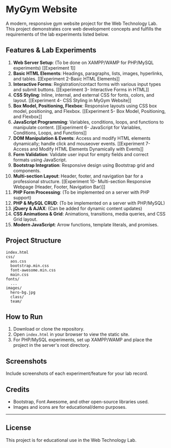 # MyGym Website

A modern, responsive gym website project for the Web Technology Lab. This project demonstrates core web development concepts and fulfills the requirements of the lab experiments listed below.

## Features & Lab Experiments

1. **Web Server Setup**: (To be done on XAMPP/WAMP for PHP/MySQL experiments) [[Experiment 1]]
2. **Basic HTML Elements**: Headings, paragraphs, lists, images, hyperlinks, and tables. [[Experiment 2-Basic HTML Elements]]
3. **Interactive Forms**: Registration/contact forms with various input types and submit buttons. [[Experiment 3- Interactive Forms in HTML]]
4. **CSS Styling**: Inline, internal, and external CSS for fonts, colors, and layout. [[Experiment 4- CSS Styling in MyGym Website]]
5. **Box Model, Positioning, Flexbox**: Responsive layouts using CSS box model, positioning, and Flexbox. [[Experiment 5- Box Model, Positioning, and Flexbox]]
6. **JavaScript Programming**: Variables, conditions, loops, and functions to manipulate content. [[Experiment 6- JavaScript for Variables, Conditions, Loops, and Functions]]
7. **DOM Manipulation & Events**: Access and modify HTML elements dynamically; handle click and mouseover events. [[Experiment 7- Access and Modify HTML Elements Dynamically with Events]]
8. **Form Validation**: Validate user input for empty fields and correct formats using JavaScript.
9. **Bootstrap Integration**: Responsive design using Bootstrap grid and components.
10. **Multi-section Layout**: Header, footer, and navigation bar for a professional structure. [[Experiment 10- Multi-section Responsive Webpage (Header, Footer, Navigation Bar)]]
11. **PHP Form Processing**: (To be implemented on a server with PHP support)
12. **PHP & MySQL CRUD**: (To be implemented on a server with PHP/MySQL)
13. **jQuery & AJAX**: (Can be added for dynamic content updates)
14. **CSS Animations & Grid**: Animations, transitions, media queries, and CSS Grid layout.
15. **Modern JavaScript**: Arrow functions, template literals, and promises.

## Project Structure

```
index.html
css/
  aos.css
  bootstrap.min.css
  font-awesome.min.css
  main.css
fonts/
  ...
images/
  hero-bg.jpg
  class/
  team/
```

## How to Run
1. Download or clone the repository.
2. Open `index.html` in your browser to view the static site.
3. For PHP/MySQL experiments, set up XAMPP/WAMP and place the project in the server's root directory.

## Screenshots
Include screenshots of each experiment/feature for your lab record.

## Credits
- Bootstrap, Font Awesome, and other open-source libraries used.
- Images and icons are for educational/demo purposes.

---

## License
This project is for educational use in the Web Technology Lab.
